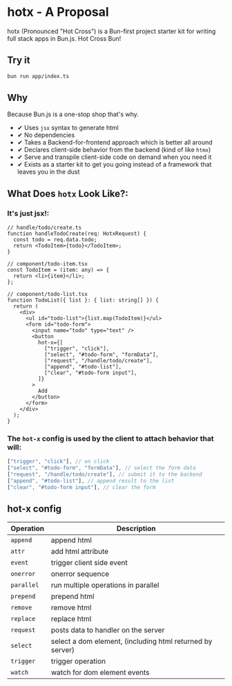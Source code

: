 # hotx - A Proposal
hotx (Pronounced "Hot Cross") is a Bun-first project starter kit for writing full stack apps in Bun.js. Hot Cross Bun!

## Try it
```bash
bun run app/index.ts
```

## Why
Because Bun.js is a one-stop shop that's why.

- ✔ Uses `jsx` syntax to generate html
- ✔ No dependencies
- ✔ Takes a Backend-for-frontend approach which is better all around
- ✔ Declares client-side behavior from the backend (kind of like `htmx`)
- ✔ Serve and transpile client-side code on demand when you need it
- ✔ Exists as a starter kit to get you going instead of a framework that leaves you in the dust
## What Does `hotx` Look Like?:

### It's just jsx!:
```tsx
// handle/todo/create.ts
function handleTodoCreate(req: HotxRequest) {
  const todo = req.data.todo;
  return <TodoItem>{todo}</TodoItem>;
}

// component/todo-item.tsx
const TodoItem = (item: any) => {
  return <li>{item}</li>;
};

// component/todo-list.tsx
function TodoList({ list }: { list: string[] }) {
  return (
    <div>
      <ul id="todo-list">{list.map(TodoItem)}</ul>
      <form id="todo-form">
        <input name="todo" type="text" />
        <button
          hot-x={[
            ["trigger", "click"],
            ["select", "#todo-form", "formData"],
            ["request", "/handle/todo/create"],
            ["append", "#todo-list"],
            ["clear", "#todo-form input"],
          ]}
        >
          Add
        </button>
      </form>
    </div>
  );
}
```


### The `hot-x` config is used by the client to attach behavior that will:
```js
["trigger", "click"], // on click
["select", "#todo-form", "formData"], // select the form data
["request", "/handle/todo/create"], // submit it to the backend
["append", "#todo-list"], // append result to the list
["clear", "#todo-form input"], // clear the form
```

## hot-x config

| Operation | Description |
|---|---|
| `append`    | append html |
| `attr`      | add html attribute |
| `event`     | trigger client side event |
| `onerror`   | onerror sequence |
| `parallel`  | run multiple operations in parallel |
| `prepend`   | prepend html |
| `remove`    | remove html |
| `replace`   | replace html |
| `request`   | posts data to handler on the server |
| `select`    | select a dom element, (including html returned by server) |
| `trigger`   | trigger operation |
| `watch` | watch for dom element events |
